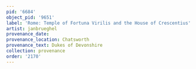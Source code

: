 ```yaml
---
pid: '6684'
object_pid: '9651'
label: 'Rome: Temple of Fortuna Virilis and the House of Crescentius'
artist: janbrueghel
provenance_date:
provenance_location: Chatsworth
provenance_text: Dukes of Devonshire
collection: provenance
order: '2170'
---
```

